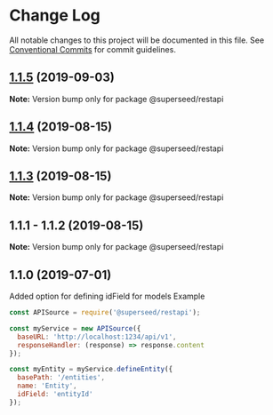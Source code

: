 # Change Log

All notable changes to this project will be documented in this file.
See [Conventional Commits](https://conventionalcommits.org) for commit guidelines.

## [1.1.5](https://github.com/Natural-Intelligence/superseed/compare/@superseed/restapi@1.1.4...@superseed/restapi@1.1.5) (2019-09-03)

**Note:** Version bump only for package @superseed/restapi





## [1.1.4](https://github.com/Natural-Intelligence/superseed/compare/@superseed/restapi@1.1.3...@superseed/restapi@1.1.4) (2019-08-15)

**Note:** Version bump only for package @superseed/restapi





## [1.1.3](https://github.com/Natural-Intelligence/superseed/compare/@superseed/restapi@1.1.2...@superseed/restapi@1.1.3) (2019-08-15)

**Note:** Version bump only for package @superseed/restapi





## 1.1.1 - 1.1.2 (2019-08-15)

**Note:** Version bump only for package @superseed/restapi

## 1.1.0 (2019-07-01)

Added option for defining idField for models
Example
```js
const APISource = require('@superseed/restapi');

const myService = new APISource({
  baseURL: 'http://localhost:1234/api/v1',
  responseHandler: (response) => response.content
});

const myEntity = myService.defineEntity({
  basePath: '/entities',
  name: 'Entity',
  idField: 'entityId'
});
```

